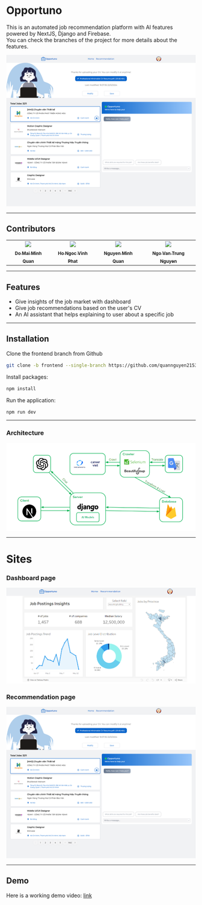 Opportuno
============

This is an automated job recommendation platform with AI features powered by NextJS, Django and Firebase.<br>
You can check the branches of the project for more details about the features.


![Web Preview](./images/web.png)

---
## Contributors

<table>
  <tr>
  <td align="center">
        <a href="https://github.com/MinhQuan020903">
            <img src="https://avatars.githubusercontent.com/u/91861930?v=4" width="100px;"/>
            <br />
            <sub>
                <b>Do Mai Minh Quan</b>
            </sub>
        </a>
        <br />
        </a> 
    </td>
    <td align="center">
        <a href="https://github.com/phathnv">
            <img src="https://avatars.githubusercontent.com/u/68806946?v=4" width="100px;"/>
            <br />
            <sub>
                <b>Ho Ngoc Vinh Phat</b>
            </sub>
        </a>
        <br />
        </a> 
    </td>
    <td align="center">
        <a href="https://github.com/quannguyen2153">
            <img src="https://avatars.githubusercontent.com/u/122888400?v=4" width="100px;"/>
            <br />
            <sub>
                <b>Nguyen Minh Quan</b>
            </sub>
        </a>
        <br />
        </a> 
    </td>
    <td align="center">
        <a href="https://github.com/42nvtn">
            <img src="https://avatars.githubusercontent.com/u/81548893?v=4" width="100px;"/>
            <br />
            <sub>
                <b>Ngo Van Trung Nguyen</b>
            </sub>
        </a>
        <br />
        </a> 
    </td>
  </tr>
</table>

---
## Features
- Give insights of the job market with dashboard
- Give job recommendations based on the user's CV
- An AI assistant that helps explaining to user about a specific job

---
## Installation

Clone the frontend branch from Github

```sh
git clone -b frontend --single-branch https://github.com/quannguyen2153/JobRecommendation.git
```
Install packages:

```sh
npm install
```

Run the application:

```sh
npm run dev
```

---
### Architecture
![](./images/architecture.PNG)

---
# Sites
### Dashboard page
![](./images/dashboard.PNG)

### Recommendation page
![](./images/web.png)


---
## Demo
Here is a working demo video: <a href="https://drive.google.com/file/d/1Gv-bPND4OWOBdq_bR9Ockyil7xJ_UIep/view?usp=drive_link" target="_blank">link</a>






